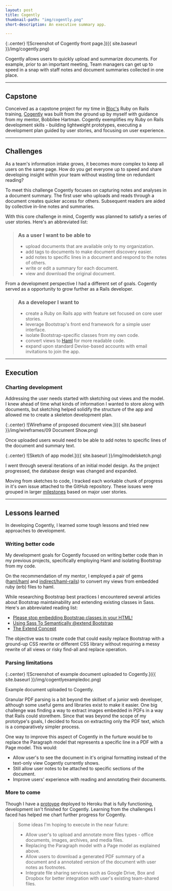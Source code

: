```yaml
---
layout: post
title: Cogently
thumbnail-path: "img/cogently.png"
short-description: An executive summary app.

---
```


{:.center}
![Screenshot of Cogently front page.]({{ site.baseurl }}/img/cogently.png)

Cogently allows users to quickly upload and summarize documents. For example, prior to an important meeting, Team managers can get up to speed in a snap with staff notes and document summaries collected in one place.

---

## Capstone

Conceived as a capstone project for my time in [Bloc's](http://bloc.io) Ruby on Rails training, [Cogently](http://cogently.herokuapp.com) was built from the ground up by myself with guidance from my mentor, Bobbilee Hartman. Cogently exemplifies my Ruby on Rails development skills - building lightweight prototypes, executing a development plan guided by user stories, and focusing on user experience.

---

## Challenges

As a team's information intake grows, it becomes more complex to keep all users on the same page. How do you get everyone up to speed and share developing insight within your team without wasting time on redundant reading?

To meet this challenge Cogently focuses on capturing notes and analyses in a document summary. The first user who uploads and reads through a document creates quicker access for others. Subsequent readers are aided by collective in-line notes and summaries.

With this core challenge in mind, Cogently was planned to satisfy a series of user stories.  Here's an abbreviated list:

> ### As a user I want to be able to
>
> * upload documents that are available only to my organization.
> * add tags to documents to make document discovery easier.
> * add notes to specific lines in a document and respond to the notes of others.
> * write or edit a summary for each document.
> * view and download the original document.

From a development perspective I had a different set of goals. Cogently served as a opportunity to grow further as a Rails developer.

> ### As a developer I want to
>
> * create a Ruby on Rails app with feature set focused on core user stories.
> * leverage Bootstrap's front end framework for a simple user interface.
> * isolate Bootstrap-specific classes from my own code.
> * convert views to [Haml](http://haml.info) for more readable code.
> * expand upon standard Devise-based accounts with email invitations to join the app.

---

## Execution

### Charting development

Addressing the user needs started with sketching out views and the model. I knew ahead of time what kinds of information I wanted to store along with documents, but sketching helped solidify the structure of the app and allowed me to create a skeleton development plan.

{:.center}
![Wireframe of proposed document view.]({{ site.baseurl }}/img/wireframes/09 Document Show.png)

<p class="image-caption">Once uploaded users would need to be able to add notes to specific lines of the document and summary text.</p>

{:.center}
![Sketch of app model.]({{ site.baseurl }}/img/modelsketch.png)

<p class="image-caption">I went through several iterations of an initial model design. As the project progressed, the database design was changed and expanded.</p>

Moving from sketches to code, I tracked each workable chunk of progress in it's own issue attached to the GitHub repository. These issues were grouped in larger [milestones](https://github.com/sanjayypatel/Cogently/milestones) based on major user stories.

___

## Lessons learned

In developing Cogently, I learned some tough lessons and tried new approaches to development.

### Writing better code

My development goals for Cogently focused on writing better code than in my previous projects, specifically employing Haml and isolating Bootstrap from my code. 

On the recommendation of my mentor, I employed a pair of gems ([haml/haml](https://github.com/haml/haml) and [indirect/haml-rails](https://github.com/indirect/haml-rails)) to convert my views from embedded ruby (erb) files to haml. 

While researching Bootstrap best practices I encountered several articles about Bootstrap maintainability and extending existing classes in Sass. Here's an abbreviated reading list:

* [Please stop embedding Bootstrap classes in your HTML!](http://ruby.bvision.com/blog/please-stop-embedding-bootstrap-classes-in-your-html?utm_source=designernews)
* [Using Sass To Semantically @extend Bootstrap](http://www.sitepoint.com/sass-semantically-extend-bootstrap/)
* [The Extend Concept](https://css-tricks.com/the-extend-concept/)

The objective was to create code that could easily replace Bootstrap with a ground-up CSS rewrite or different CSS library without requiring a messy rewrite of all views or risky find-all and replace operation.

### Parsing limitations

{:.center}
![Screenshot of example document uploaded to Cogently.]({{ site.baseurl }}/img/cogentlyexampledoc.png)

<p class="image-caption">Example document uploaded to Cogently.</p>

Granular PDF parsing is a bit beyond the skillset of a junior web developer, although some useful gems and libraries exist to make it easier. One big challenge was finding a way to extract images embedded in PDFs in a way that Rails could storethem. Since that was beyond the scope of my prototype's goals, I decided to focus on extracting only the PDF text, which is a comparatively simpler process.

One way to improve this aspect of Cogently in the furture would be to replace the Paragraph model that represents a specific line in a PDF with a Page model. This would:

* Allow user's to see the document in it's original formatting instead of the text-only view Cogently currently shows.
* Still allow user notes to be attached to specific sections of the document.
* Improve users' experience with reading and annotating their documents.

### More to come

Though I have a [protoype](http://cogently.herokuapp.com) deployed to Heroku that is fully functioning, development isn't finished for Cogently. Learning from the challenges I faced has helped me chart further progress for Cogently. 

> Some ideas I'm hoping to execute in the near future:
> 
> * Allow user's to upload and annotate more files types - office documents, images, archives, and media files.
> * Replacing the Paragraph model with a Page model as explained above.
> * Allow users to download a generated PDF summary of a document and a annotated version of the document with user notes as footnotes.
> * Integrate file sharing services such as Google Drive, Box and Dropbox for better integration with user's existing team-shared files.